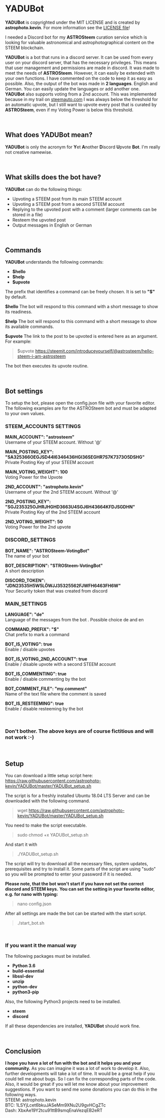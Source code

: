 # YADUBot

**YADUBot** is copyrighted under the MIT LICENSE and is created by **astrophoto.kevin**.
For more information see the [LICENSE file](https://github.com/astrophoto-kevin/YADUBot/blob/master/LICENSE)!

I needed a Discord bot for my **ASTROSteem** curation service which is looking for valuable astronomical and astrophotographical content on the STEEM blockchain.

**YADUBot** is a bot that runs in a discord server. It can be used from every user on your discord server, that has the necessary privileges. This means that user management and permissions are made in discord. 
It was made to meet the needs of **ASTROSteem**. However, it can easily be extended with your own functions. I have commented on the code to keep it as easy as possible.
Also, the output of the bot was made in **2 languages**. English and German. You can easily update the languages or add another one.
**YADUBot** also supports voting from a 2nd account. This was implemented because in my trail on [steemauto.com](https://steemauto.com/) I was always below the threshold for an automatic upvote, but I still want to upvote every post that is curated by **ASTROSteem**, even if my Voting Power is below this threshold.

&nbsp;
## What does YADUBot mean?

**YADUBot** is only the acronym for **Y**et **A**nother **D**iscord **U**pvote **Bot**. I'm really not creative namewise. 

&nbsp;
## What skills does the bot have?

**YADUBot** can do the following things:

- Upvoting a STEEM post from its main STEEM account
- Upvoting a STEEM post from a second STEEM account
- Replying to the upvoted post with a comment (larger comments can be stored in a file)
- Resteem the upvoted post
- Output messages in English or German 

&nbsp;
## Commands

**YADUBot** understands the following commands:

- **$hello**
- **$help**
- **$upvote**

The prefix that identifies a command can be freely chosen. It is set to **"$"** by default.

**$hello**
The bot will respond to this command with a short message to show its readiness. 


**$help**
The bot will respond to this command with a short message to show its available commands. 


**$upvote**
The link to the post to be upvoted is entered here as an argument.
For example: 
> $upvote https://steemit.com/introduceyourself/@astrosteem/hello-steem-i-am-astrosteem  

The bot then executes its upvote routine.

&nbsp;
## Bot settings

To setup the bot, please open the config.json file with your favorite editor.
The following examples are for the ASTROSteem bot and must be adapted to your own values.

### STEEM_ACCOUNTS SETTINGS  

**MAIN_ACCOUNT": "astrosteem"**  
Username of your STEEM account. Without '@'  

**MAIN_POSTING_KEY": "SA325366OEGJSD44I6346436HGI36SEGHR7S7K7373O5DSHG"**  
Private Posting Key of your STEEM account  

**MAIN_VOTING_WEIGHT": 100**  
Voting Power for the Upvote  

**2ND_ACCOUNT": "astrophoto.kevin"**  
Username of your the 2nd STEEM account. Without '@'  

**2ND_POSTING_KEY": "SGJ235325OJHRJHGHD3663U4SGJ6H43664KFDJSGDHN"**  
Private Posting Key of the 2nd STEEM account  

**2ND_VOTING_WEIGHT": 50**  
Voting Power for the 2nd upvote  

### DISCORD_SETTINGS  

**BOT_NAME": "ASTROSteem-VotingBot"**  
The name of your bot  

**BOT_DESCRIPTION": "STROSteem-VotingBot"**  
A short description  

**DISCORD_TOKEN": "JDN23535H5W5LÖWJJ35325562FJWFH6463FH6W"**  
Your Security token that was created from discord  

### MAIN_SETTINGS  

**LANGUAGE": "de"**  
Language of the messages from the bot . Possible choice de and en  

**COMMAND_PREFIX": "$"**  
Chat prefix to mark a command  

**BOT_IS_VOTING": true**  
Enable / disable upvotes  

**BOT_IS_VOTING_2ND_ACCOUNT": true**  
Enable / disable upvote with a second STEEM account  

**BOT_IS_COMMENTING": true**  
Enable / disable commenting by the bot  

**BOT_COMMENT_FILE": "my.comment"**  
Name of the text file where the comment is saved  

**BOT_IS_RESTEEMING": true**  
Enable / disable resteeming by the bot  

&nbsp;
### **Don't bother. The above keys are of course fictitious and will not work :-)**

&nbsp;
## Setup
You can download a little setup script here:
https://raw.githubusercontent.com/astrophoto-kevin/YADUBot/master/YADUBot_setup.sh

The script is for a freshly installed Ubuntu 18.04 LTS Server and can be downloaded with the following command.
> wget https://raw.githubusercontent.com/astrophoto-kevin/YADUBot/master/YADUBot_setup.sh

You need to make the script executable.
> sudo chmod +x YADUBot_setup.sh

And start it with
> ./YADUBot_setup.sh

The script will try to download all the necessary files, system updates, prerequisites and try to install it. Some parts of the script are using "sudo" so you will be prompted to enter your password if it is needed.  

**Please note, that the bot won't start if you have not set the correct discord and STEEM keys.**
**You can set the setting in your favorite editor, e.g. for nano with typing:**

> nano config.json

After all settings are made the bot can be started with the start script.

> ./start_bot.sh


&nbsp;
### If you want it the manual way
The following packages must be installed.

- **Python 3.6**
- **build-essential**
- **libssl-dev**
- **unzip**
- **python-dev**
- **python3-pip**

Also, the following Python3 projects need to be installed.

- **steem**
- **discord**

If all these dependencies are installed, **YADUBot** should work fine.

&nbsp;
## Conclusion
**I hope you have a lot of fun with the bot and it helps you and your community.**
As you can imagine it was a lot of work to develop it. Also, further developments will take a lot of time. It would be a great help if you could tell me about bugs. So I can fix the corresponding parts of the code. Also, it would be great if you will let me know about your improvement suggestions. If you want to send me some donations you can do this in the following ways.  
STEEM: astrophoto.kevin  
BTC: 1LSYjLcet6bkuJASeMm9XNu2U9gvHCgZTc  
Dash: XbxAe19Y2tcu91ttB9smqEnaVezqEB2eRT
